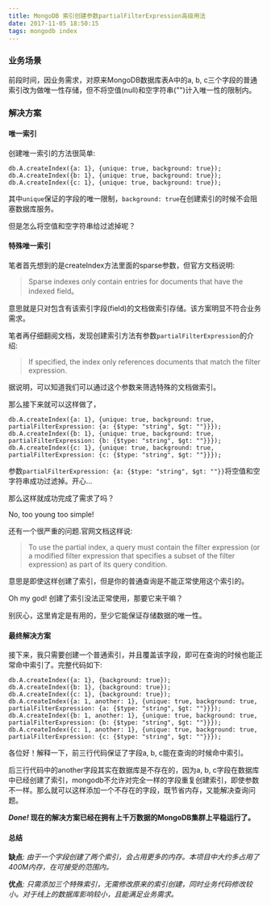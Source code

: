 ```yaml
---
title: MongoDB 索引创建参数partialFilterExpression高级用法
date: 2017-11-05 18:50:15
tags: mongodb index
---
```


### 业务场景

前段时间，因业务需求，对原来MongoDB数据库表A中的a, b, c三个字段的普通索引改为做唯一性存储，但不将空值(null)和空字符串("")计入唯一性的限制内。

### 解决方案

#### 唯一索引

创建唯一索引的方法很简单:

```
db.A.createIndex({a: 1}, {unique: true, background: true});
db.A.createIndex({b: 1}, {unique: true, background: true});
db.A.createIndex({c: 1}, {unique: true, background: true});
```
其中`unique`保证的字段的唯一限制，`background: true`在创建索引的时候不会阻塞数据库服务。

但是怎么将空值和空字符串给过滤掉呢？

#### 特殊唯一索引

笔者首先想到的是createIndex方法里面的sparse参数，但官方文档说明:

> Sparse indexes only contain entries for documents that have the indexed field。

意思就是只对包含有该索引字段(field)的文档做索引存储。该方案明显不符合业务需求。

笔者再仔细翻阅文档，发现创建索引方法有参数`partialFilterExpression`的介绍:

> If specified, the index only references documents that match the filter expression.

据说明，可以知道我们可以通过这个参数来筛选特殊的文档做索引。

那么接下来就可以这样做了，

```
db.A.createIndex({a: 1}, {unique: true, background: true, partialFilterExpression: {a: {$type: "string", $gt: ""}}});
db.A.createIndex({b: 1}, {unique: true, background: true, partialFilterExpression: {b: {$type: "string", $gt: ""}}});
db.A.createIndex({c: 1}, {unique: true, background: true, partialFilterExpression: {c: {$type: "string", $gt: ""}}});
```
参数`partialFilterExpression: {a: {$type: "string", $gt: ""}}`将空值和空字符串成功过滤掉。开心...

那么这样就成功完成了需求了吗？

No, too young too simple!

还有一个很严重的问题.官网文档这样说:

> To use the partial index, a query must contain the filter expression (or a modified filter expression that specifies a subset of the filter expression) as part of its query condition.

意思是即使这样创建了索引，但是你的普通查询是不能正常使用这个索引的。

Oh my god! 创建了索引没法正常使用，那要它来干嘛？

别灰心，这里肯定是有用的，至少它能保证存储数据的唯一性。

#### 最终解决方案

接下来，我只需要创建一个普通索引，并且覆盖该字段，即可在查询的时候也能正常命中索引了。完整代码如下:
```
db.A.createIndex({a: 1}, {background: true});
db.A.createIndex({b: 1}, {background: true});
db.A.createIndex({c: 1}, {background: true});
db.A.createIndex({a: 1, another: 1}, {unique: true, background: true, partialFilterExpression: {a: {$type: "string", $gt: ""}}});
db.A.createIndex({b: 1, another: 1}, {unique: true, background: true, partialFilterExpression: {b: {$type: "string", $gt: ""}}});
db.A.createIndex({c: 1, another: 1}, {unique: true, background: true, partialFilterExpression: {c: {$type: "string", $gt: ""}}});
```
各位好！解释一下，前三行代码保证了字段a, b, c能在查询的时候命中索引。

后三行代码中的another字段其实在数据库是不存在的，因为a, b, c字段在数据库中已经创建了索引，mongodb不允许对完全一样的字段重复创建索引，即使参数不一样。那么就可以这样添加一个不存在的字段，既节省内存，又能解决查询问题。

<b> *Done!* 现在的解决方案已经在拥有上千万数据的MongoDB集群上平稳运行了。</b>

#### 总结

**缺点**: *由于一个字段创建了两个索引，会占用更多的内存。本项目中大约多占用了400M内存，在可接受的范围内。*

**优点**: *只需添加三个特殊索引，无需修改原来的索引创建，同时业务代码修改较小。对于线上的数据库影响较小，且能满足业务需求。*

<div id="SOHUCS" sid="mongodb index"></div>
